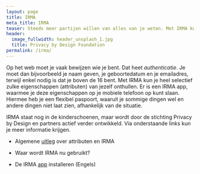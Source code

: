 ```yaml
---
layout: page
title: IRMA
meta_title: IRMA
teaser: Steeds meer partijen willen van alles van je weten. Met IRMA kun je dat zelf in de hand houden&#58; je laat alleen die dingen van je zelf zien die nodig zijn en die je zelf ook wil onthullen.
header:
  image_fullwidth: header_unsplash_1.jpg
  title: Privacy by Design Foundation
permalink: /irma/
---
```


Op het web moet je vaak bewijzen wie je bent. Dat heet
*authenticatie*. Je moet dan bijvoorbeeld je naam geven, je
geboortedatum en je emailadres, terwijl enkel nodig is dat je boven de
16 bent. Met IRMA kun je heel selectief zulke eigenschappen
(attributen) van jezelf onthullen. Er is een IRMA app, waarmee je deze
eigenschappen op je mobiele telefoon op kunt slaan. Hiermee heb je een
flexibel paspoort, waaruit je sommige dingen wel en andere dingen niet
laat zien, afhankelijk van de situatie.

IRMA staat nog in de kinderschoenen, maar wordt door de stichting
Privacy by Design en partners actief verder ontwikkeld. Via
onderstaande links kun je meer informatie krijgen.

* Algemene [uitleg](irma-uitleg) over attributen en IRMA

* Waar wordt IRMA nu gebruikt?

* De IRMA [app](installatie) installeren (Engels)
